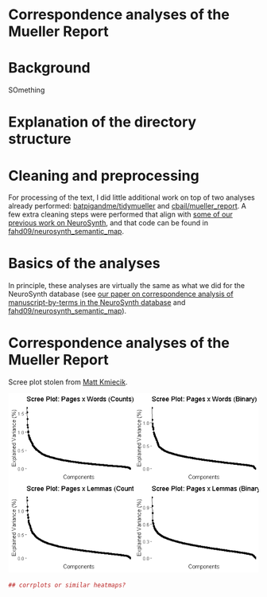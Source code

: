 Correspondence analyses of the Mueller Report
================

# Background

SOmething

# Explanation of the directory structure

# Cleaning and preprocessing

For processing of the text, I did little additional work on top of two
analyses already performed:
[batpigandme/tidymueller](https://github.com/batpigandme/tidymueller)
and [cbail/mueller\_report](https://github.com/cbail/mueller_report). A
few extra cleaning steps were performed that align with [some of our
previous work on
NeuroSynth](https://www.biorxiv.org/content/10.1101/157826v3), and that
code can be found in
[fahd09/neurosynth\_semantic\_map](https://github.com/fahd09/neurosynth_semantic_map).

# Basics of the analyses

In principle, these analyses are virtually the same as what we did for
the NeuroSynth database (see [our paper on correspondence analysis of
manuscript-by-terms in the NeuroSynth
database](https://www.biorxiv.org/content/10.1101/157826v3) and
[fahd09/neurosynth\_semantic\_map](https://github.com/fahd09/neurosynth_semantic_map)).

# Correspondence analyses of the Mueller Report

Scree plot stolen from [Matt
Kmiecik](https://mattkmiecik.com/post-Exploring-11-Years-of-Chicago-Blackhawks-Data-using-Principal-Components-Analysis.html).

![](README_files/figure-gfm/summaries_diagnoistics-1.png)<!-- -->

``` r
## corrplots or similar heatmaps?
```

